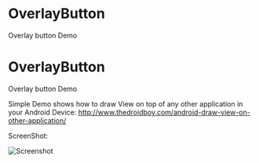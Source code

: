 # OverlayButton
Overlay button Demo
# OverlayButton
Overlay button Demo

Simple Demo shows how to draw View on top of any other application in your Android Device:
http://www.thedroidboy.com/android-draw-view-on-other-application/


ScreenShot:


![Screenshot](https://cloud.githubusercontent.com/assets/6691908/21393349/aac5efa8-c79c-11e6-9e08-d879f9b96d06.jpg)
